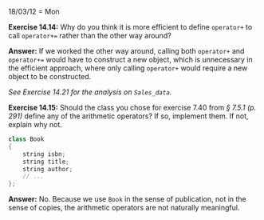 18/03/12 = Mon

**Exercise 14.14:** Why do you think it is more efficient to define `operator+` to call `operator+=` rather than the other way around?

**Answer:** If we worked the other way around, calling both `operator+` and `operator+=` would have to construct a new object, which is unnecessary in the efficient approach, where only calling `operator+` would require a new object to be constructed.

*See Exercise 14.21 for the analysis on `Sales_data`.*

**Exercise 14.15:** Should the class you chose for exercise 7.40 from *§ 7.5.1 (p. 291)* define any of the arithmetic operators? If so, implement them. If not, explain why not.

```c++
class Book
{
	string isbn;
	string title;
	string author;
	// ...
};
```

**Answer:** No. Because we use `Book` in the sense of publication, not in the sense of copies, the arithmetic operators are not naturally meaningful.